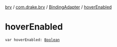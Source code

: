 [brv](../../index.md) / [com.drake.brv](../index.md) / [BindingAdapter](index.md) / [hoverEnabled](./hover-enabled.md)

# hoverEnabled

`var hoverEnabled: `[`Boolean`](https://kotlinlang.org/api/latest/jvm/stdlib/kotlin/-boolean/index.html)